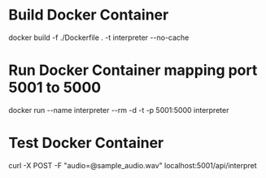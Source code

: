 # Build Docker Container  
docker build -f ./Dockerfile . -t interpreter --no-cache

# Run Docker Container mapping port 5001 to 5000
docker run --name interpreter --rm -d -t -p 5001:5000 interpreter

# Test Docker Container
curl -X POST -F "audio=@sample_audio.wav" localhost:5001/api/interpret